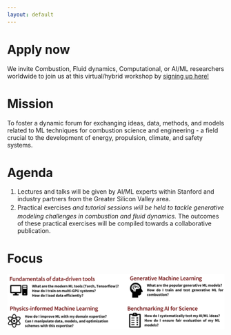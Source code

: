 ```yaml
---
layout: default
---
```

# Apply now
We invite Combustion, Fluid dynamics, Computational, or AI/ML researchers worldwide to join us at this virtual/hybrid workshop by [signing up here!](https://www.eventbrite.com/e/stanford-flame-ai-workshop-2023-tickets-593756701277)

# Mission
To foster a dynamic forum for exchanging ideas, data, methods, and models related to ML techniques for combustion science and engineering - a field crucial to the development of energy, propulsion, climate, and safety systems. 

# Agenda
1. Lectures and talks will be given by AI/ML experts within Stanford and industry partners from the Greater Silicon Valley area.
2. Practical exercises<sup>*</sup> and tutorial sessions will be held to tackle generative modeling challenges in combustion and fluid dynamics.
<sup>*</sup>The outcomes of these practical exercises will be compiled towards a collaborative publication.

# Focus
![topics](./assets/img/topics.png)

